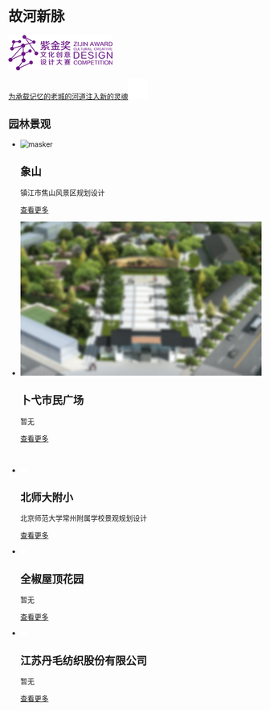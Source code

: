 <!--$layout: block-->
<!--$lang: zh_CN--> 
<!--$en_US: /English/--> 
<!--$ja_JP: /日本語/-->
  
<!--#Hero-->
<!--$color-:#ffffff-->   
<!--$background-image:Resources/gu_he_xing_mai.jpg-->   

 
 # 故河新脉
 ![紫金奖](简体中文/园林景观/故河新脉/zijin_logo.png)
  
  [为承载记忆的老城的河道注入新的灵魂![](/Resources/icon/arrow-right-fff.svg)](简体中文/园林景观/故河新脉/README.md?class=btn%20brand)   

<!--Hero #--> 
  
<!--#Features-->
<!--$class:mt--> 
  ## 园林景观
  * ![masker](https://seedunk.com/media/ydd-xiangshan/4-03.rw-560.cy-100.cw-500.ch-282.jpg) 
    ## 象山
    镇江市焦山风景区规划设计
    
    [查看更多](/简体中文/园林景观/象山.md?theme=brand&class=mt)
  * ![masker](/Resources/pu_yi.jpg) 
    ## 卜弋市民广场
    暂无
     
    [查看更多](/简体中文/园林景观/卜弋市民广场.md?theme=brand&class=mt)

<br>
 
  * ![background](/Resources/blank.png?class=cover&background=%23cadbe5&height=260px) 
    ## 北师大附小
    北京师范大学常州附属学校景观规划设计
     
    [查看更多](/简体中文/园林景观/北师大附小.md?theme=brand&class=mt)
  * ![background](/Resources/blank.png?class=cover&background=%23cadbe5&height=260px) 
    ## 全椒屋顶花园
    暂无
     
    [查看更多](/简体中文/园林景观/全椒屋顶花园.md?theme=brand&class=mt)
  * ![background](/Resources/blank.png?class=cover&background=%23cadbe5&height=260px) 
    ## 江苏丹毛纺织股份有限公司
    暂无
     
    [查看更多](/简体中文/园林景观/江苏丹毛纺织股份有限公司.md?theme=brand&class=mt)
 

<!--Features #-->
